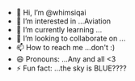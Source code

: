 - 👋 Hi, I’m @whimsiqai
- 👀 I’m interested in ...Aviation
- 🌱 I’m currently learning ...
- 💞️ I’m looking to collaborate on ...
- 📫 How to reach me ...don't :)
- 😄 Pronouns: ...Any and all <3
- ⚡ Fun fact: ...the sky is BLUE????

<!---
whimsiqai/whimsiqai is a ✨ special ✨ repository because its `README.md` (this file) appears on your GitHub profile.
You can click the Preview link to take a look at your changes.
--->
